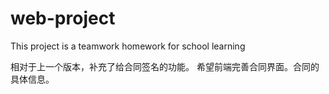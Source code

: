 # web-project
This project is a teamwork homework for school learning

相对于上一个版本，补充了给合同签名的功能。
希望前端完善合同界面。合同的具体信息。
